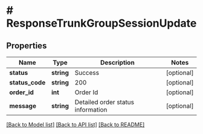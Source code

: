 # # ResponseTrunkGroupSessionUpdate

## Properties

Name | Type | Description | Notes
------------ | ------------- | ------------- | -------------
**status** | **string** | Success | [optional]
**status_code** | **string** | 200 | [optional]
**order_id** | **int** | Order Id | [optional]
**message** | **string** | Detailed order status information | [optional]

[[Back to Model list]](../../README.md#models) [[Back to API list]](../../README.md#endpoints) [[Back to README]](../../README.md)
